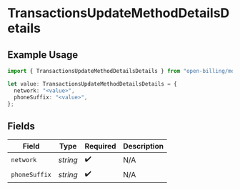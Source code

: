 # TransactionsUpdateMethodDetailsDetails

## Example Usage

```typescript
import { TransactionsUpdateMethodDetailsDetails } from "open-billing/models/operations";

let value: TransactionsUpdateMethodDetailsDetails = {
  network: "<value>",
  phoneSuffix: "<value>",
};
```

## Fields

| Field              | Type               | Required           | Description        |
| ------------------ | ------------------ | ------------------ | ------------------ |
| `network`          | *string*           | :heavy_check_mark: | N/A                |
| `phoneSuffix`      | *string*           | :heavy_check_mark: | N/A                |